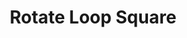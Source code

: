 ---
title: "Rotate Loop Square"
description: "Looping rotating square with a glow effect."
pubDate: "2022-01-01"
updateDate: "2022-01-01"
heroImage: './assets/7.png'
shader:
    src: "square/rotate_1.frag"
---